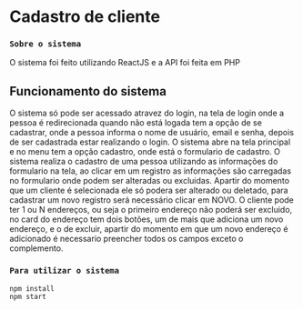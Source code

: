 # Cadastro de cliente 

### `Sobre o sistema`
O sistema foi feito utilizando ReactJS e a API foi feita em PHP

## Funcionamento do sistema
O sistema só pode ser acessado atravez do login, na tela de login onde a pessoa é redirecionada quando não está logada tem a opção de se cadastrar, onde a pessoa informa o nome de usuário, email e senha, depois de ser cadastrada estar realizando o login.
O sistema abre na tela principal e no menu tem a opção cadastro, onde está o formulario de cadastro.
O sistema realiza o cadastro de uma pessoa utilizando as informações do formulario na tela, ao clicar em um registro as informações são carregadas no formulario onde podem ser alteradas ou excluidas.
Apartir do momento que um cliente é selecionada ele só podera ser alterado ou deletado, para cadastrar um novo registro será necessário clicar em NOVO.
O cliente pode ter 1 ou N endereços, ou seja o primeiro endereço não poderá ser excluido, no card do endereço tem dois botões, um de mais que adiciona um novo endereço, e o de excluir, apartir do momento em que um novo endereço é adicionado é necessario preencher todos os campos exceto o complemento.

### `Para utilizar o sistema`

``` 
npm install
npm start
```
